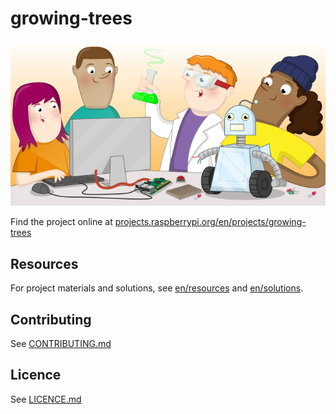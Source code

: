 # growing-trees

![growing-trees](banner.png)

Find the project online at [projects.raspberrypi.org/en/projects/growing-trees](https://projects.raspberrypi.org/en/projects/growing-trees)

## Resources
For project materials and solutions, see [en/resources](https://github.com/raspberrypilearning/planting-trees/tree/master/en/resources) and [en/solutions](https://github.com/raspberrypilearning/planting-trees/tree/master/en/solutions).

## Contributing
See [CONTRIBUTING.md](CONTRIBUTING.md)

## Licence
 See [LICENCE.md](LICENCE.md)
